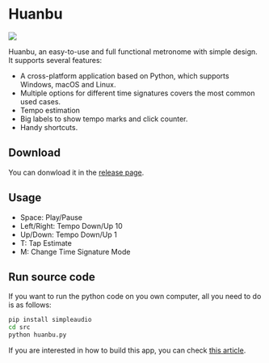 # Huanbu

![](https://cdn.jsdelivr.net/gh/HuangJiaLian/DataBase0@master/uPic/2022_04_01_23_AqeeM9.png)

Huanbu, an easy-to-use and full functional metronome with simple design. It supports
several features:
- A cross-platform application based on Python, which supports Windows, macOS and Linux.
- Multiple options for different time signatures covers the most common used cases.
- Tempo estimation
- Big labels to show tempo marks and click counter.
- Handy shortcuts.

## Download

You can donwload it in the [release page](https://github.com/HuangJiaLian/HuanBu_Metronome/releases).

## Usage
- Space: Play/Pause 
- Left/Right: Tempo Down/Up 10
- Up/Down: Tempo Down/Up 1
- T: Tap Estimate
- M: Change Time Signature Mode 

## Run source code
If you want to run the python code on you own computer, all you need to do is as follows:

```bash
pip install simpleaudio
cd src
python huanbu.py
```

If you are interested in how to build this app, you can check [this article](https://medium.com/@jackhuang.wz/building-a-metronome-in-python-c8e16826fe4f).
